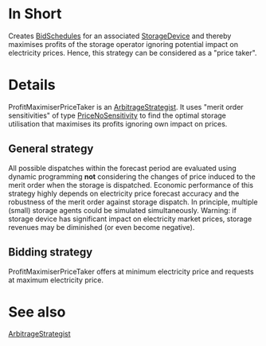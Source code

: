 # In Short
Creates [BidSchedules](./BidSchedule) for an associated [StorageDevice](./Device) and thereby maximises profits of the storage operator ignoring potential impact on electricity prices.
Hence, this strategy can be considered as a "price taker".

# Details
ProfitMaximiserPriceTaker is an [ArbitrageStrategist](./ArbitrageStrategist). 
It uses "merit order sensitivities" of type [PriceNoSensitivity](./PriceNoSensitivity) to find the optimal storage utilisation that maximises its profits ignoring own impact on prices.

## General strategy
All possible dispatches within the forecast period are evaluated using dynamic programming **not** considering the changes of price induced to the merit order when the storage is dispatched.
Economic performance of this strategy highly depends on electricity price forecast accuracy and the robustness of the merit order against storage dispatch.
In principle, multiple (small) storage agents could be simulated simultaneously.
Warning: if storage device has significant impact on electricity market prices, storage revenues may be diminished (or even become negative). 

## Bidding strategy
ProfitMaximiserPriceTaker offers at minimum electricity price and requests at maximum electricity price. 

# See also
[ArbitrageStrategist](./ArbitrageStrategist)
